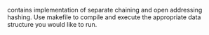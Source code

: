 contains implementation of separate chaining and open addressing hashing. Use makefile to compile and execute the appropriate data structure you would like to run.
